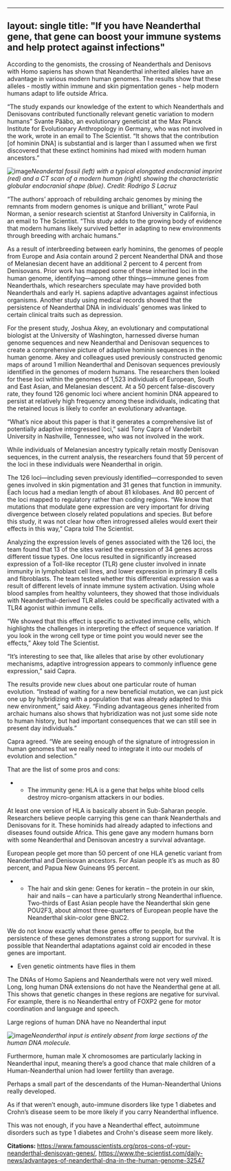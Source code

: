 ---
layout: single
title: "If you have Neanderthal gene, that gene can boost your immune systems and help protect against infections"
--
According to the genomists, the crossing of Neanderthals and Denisovs with Homo sapiens has shown that Neanderthal inherited alleles have an advantage in various modern human genomes. The results show that these alleles - mostly within immune and skin pigmentation genes - help modern humans adapt to life outside Africa.

“The study expands our knowledge of the extent to which Neanderthals and Denisovans contributed functionally relevant genetic variation to modern humans” Svante Pääbo, an evolutionary geneticist at the Max Planck Institute for Evolutionary Anthropology in Germany, who was not involved in the work, wrote in an email to The Scientist. “It shows that the contribution [of hominin DNA] is substantial and is larger than I assumed when we first discovered that these extinct hominins had mixed with modern human ancestors.”

![image](https://www.sciencedaily.com/images/2018/12/181213142153_1_900x600.jpg)*Neandertal fossil (left) with a typical elongated endocranial imprint (red) and a CT scan of a modern human (right) showing the characteristic globular endocranial shape (blue). Credit: Rodrigo S Lacruz*

<script async src="//pagead2.googlesyndication.com/pagead/js/adsbygoogle.js"></script>
<ins class="adsbygoogle"
     style="display:block; text-align:center;"
     data-ad-layout="in-article"
     data-ad-format="fluid"
     data-ad-client="ca-pub-7868661326160958"
     data-ad-slot="3072558811"></ins>
<script>
     (adsbygoogle = window.adsbygoogle || []).push({});
</script>

“The authors’ approach of rebuilding archaic genomes by mining the remnants from modern genomes is unique and brilliant,” wrote Paul Norman, a senior research scientist at Stanford University in California, in an email to The Scientist. “This study adds to the growing body of evidence that modern humans likely survived better in adapting to new environments through breeding with archaic humans.”

As a result of interbreeding between early hominins, the genomes of people from Europe and Asia contain around 2 percent Neanderthal DNA and those of Melanesian decent have an additional 2 percent to 4 percent from Denisovans. Prior work has mapped some of these inherited loci in the human genome, identifying—among other things—immune genes from Neanderthals, which researchers speculate may have provided both Neanderthals and early H. sapiens adaptive advantages against infectious organisms. Another study using medical records showed that the persistence of Neanderthal DNA in individuals’ genomes was linked to certain clinical traits such as depression.

For the present study, Joshua Akey, an evolutionary and computational biologist at the University of Washington, harnessed diverse human genome sequences and new Neanderthal and Denisovan sequences to create a comprehensive picture of adaptive hominin sequences in the human genome. Akey and colleagues used previously constructed genomic maps of around 1 million Neanderthal and Denisovan sequences previously identified in the genomes of modern humans. The researchers then looked for these loci within the genomes of 1,523 individuals of European, South and East Asian, and Melanesian descent. At a 50 percent false-discovery rate, they found 126 genomic loci where ancient hominin DNA appeared to persist at relatively high frequency among these individuals, indicating that the retained locus is likely to confer an evolutionary advantage.

<script async src="//pagead2.googlesyndication.com/pagead/js/adsbygoogle.js"></script>
<ins class="adsbygoogle"
     style="display:block; text-align:center;"
     data-ad-layout="in-article"
     data-ad-format="fluid"
     data-ad-client="ca-pub-7868661326160958"
     data-ad-slot="3072558811"></ins>
<script>
     (adsbygoogle = window.adsbygoogle || []).push({});
</script>

“What’s nice about this paper is that it generates a comprehensive list of potentially adaptive introgressed loci,” said Tony Capra of Vanderbilt University in Nashville, Tennessee, who was not involved in the work.

While individuals of Melanesian ancestry typically retain mostly Denisovan sequences, in the current analysis, the researchers found that 59 percent of the loci in these individuals were Neanderthal in origin.

The 126 loci—including seven previously identified—corresponded to seven genes involved in skin pigmentation and 31 genes that function in immunity. Each locus had a median length of about 81 kilobases. And 80 percent of the loci mapped to regulatory rather than coding regions. “We know that mutations that modulate gene expression are very important for driving divergence between closely related populations and species. But before this study, it was not clear how often introgressed alleles would exert their effects in this way,” Capra told The Scientist.

Analyzing the expression levels of genes associated with the 126 loci, the team found that 13 of the sites varied the expression of 34 genes across different tissue types. One locus resulted in significantly increased expression of a Toll-like receptor (TLR) gene cluster involved in innate immunity in lymphoblast cell lines, and lower expression in primary B cells and fibroblasts. The team tested whether this differential expression was a result of different levels of innate immune system activation. Using whole blood samples from healthy volunteers, they showed that those individuals with Neanderthal-derived TLR alleles could be specifically activated with a TLR4 agonist within immune cells.

<script async src="//pagead2.googlesyndication.com/pagead/js/adsbygoogle.js"></script>
<ins class="adsbygoogle"
     style="display:block; text-align:center;"
     data-ad-layout="in-article"
     data-ad-format="fluid"
     data-ad-client="ca-pub-7868661326160958"
     data-ad-slot="3072558811"></ins>
<script>
     (adsbygoogle = window.adsbygoogle || []).push({});
</script>

“We showed that this effect is specific to activated immune cells, which highlights the challenges in interpreting the effect of sequence variation. If you look in the wrong cell type or time point you would never see the effects,” Akey told The Scientist.

“It’s interesting to see that, like alleles that arise by other evolutionary mechanisms, adaptive introgression appears to commonly influence gene expression,” said Capra.

The results provide new clues about one particular route of human evolution. “Instead of waiting for a new beneficial mutation, we can just pick one up by hybridizing with a population that was already adapted to this new environment,” said Akey. “Finding advantageous genes inherited from archaic humans also shows that hybridization was not just some side note to human history, but had important consequences that we can still see in present day individuals.”

Capra agreed. “We are seeing enough of the signature of introgression in human genomes that we really need to integrate it into our models of evolution and selection.”

That are the list of some pros and cons:

<script async src="//pagead2.googlesyndication.com/pagead/js/adsbygoogle.js"></script>
<ins class="adsbygoogle"
     style="display:block; text-align:center;"
     data-ad-layout="in-article"
     data-ad-format="fluid"
     data-ad-client="ca-pub-7868661326160958"
     data-ad-slot="3072558811"></ins>
<script>
     (adsbygoogle = window.adsbygoogle || []).push({});
</script>

- + The immunity gene: HLA is a gene that helps white blood cells destroy micro-organism attackers in our bodies.

At least one version of HLA is basically absent in Sub-Saharan people. Researchers believe people carrying this gene can thank Neanderthals and Denisovans for it. These hominids had already adapted to infections and diseases found outside Africa. This gene gave any modern humans born with some Neanderthal and Denisovan ancestry a survival advantage.

European people get more than 50 percent of one HLA genetic variant from Neanderthal and Denisovan ancestors. For Asian people it’s as much as 80 percent, and Papua New Guineans 95 percent.

- + The hair and skin gene: Genes for keratin – the protein in our skin, hair and nails – can have a particularly strong Neanderthal influence. Two-thirds of East Asian people have the Neanderthal skin gene POU2F3, about almost three-quarters of European people have the Neanderthal skin-color gene BNC2.

We do not know exactly what these genes offer to people, but the persistence of these genes demonstrates a strong support for survival. It is possible that Neanderthal adaptations against cold air encoded in these genes are important.

<script async src="//pagead2.googlesyndication.com/pagead/js/adsbygoogle.js"></script>
<ins class="adsbygoogle"
     style="display:block; text-align:center;"
     data-ad-layout="in-article"
     data-ad-format="fluid"
     data-ad-client="ca-pub-7868661326160958"
     data-ad-slot="3072558811"></ins>
<script>
     (adsbygoogle = window.adsbygoogle || []).push({});
</script>

- Even genetic ointments have flies in them

The DNAs of Homo Sapiens and Neanderthals were not very well mixed. Long, long human DNA extensions do not have the Neanderthal gene at all. This shows that genetic changes in these regions are negative for survival.
For example, there is no Neanderthal entry of FOXP2 gene for motor coordination and language and speech.

Large regions of human DNA have no Neanderthal input

![image](https://www.lakeandsumterstyle.com/wp-content/uploads/2018/08/dna-3539309_1920.jpg)*Neanderthal input is entirely absent from large sections of the human DNA molecule.*

Furthermore, human male X chromosomes are particularly lacking in Neanderthal input, meaning there’s a good chance that male children of a Human-Neanderthal union had lower fertility than average.

Perhaps a small part of the descendants of the Human-Neanderthal Unions really developed.

As if that weren’t enough, auto-immune disorders like type 1 diabetes and Crohn’s disease seem to be more likely if you carry Neanderthal influence.

This was not enough, if you have a Neanderthal effect, autoimmune disorders such as type 1 diabetes and Crohn's disease seem more likely.

<p class="notice--info"><strong>Citations: </strong><a href="https://www.famousscientists.org/pros-cons-of-your-neanderthal-denisovan-genes/">https://www.famousscientists.org/pros-cons-of-your-neanderthal-denisovan-genes/</a>, <a href="https://www.the-scientist.com/daily-news/advantages-of-neanderthal-dna-in-the-human-genome-32547">https://www.the-scientist.com/daily-news/advantages-of-neanderthal-dna-in-the-human-genome-32547</a></p>
